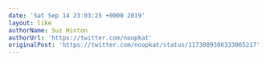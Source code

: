 ```yaml
---
date: 'Sat Sep 14 23:03:25 +0000 2019'
layout: like
authorName: Suz Hinton
authorUrl: 'https://twitter.com/noopkat'
originalPost: 'https://twitter.com/noopkat/status/1173009386333065217'
---
```

